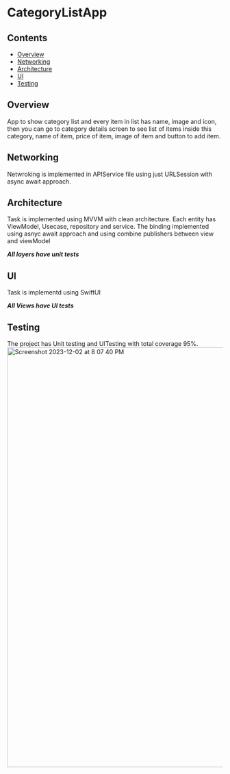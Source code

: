# CategoryListApp
## Contents

* [Overview]
* [Networking]
* [Architecture]
* [UI]
* [Testing]


## Overview

App to show category list and every item in list has name, image and icon, then you can go to category details screen to see list of items inside this category, name of item, price of item, image of item and button to add item.

## Networking

Netwroking is implemented in APIService file using just URLSession with async await approach.


## Architecture

Task is implemented using MVVM with clean architecture. Each entity has ViewModel, Usecase, repository and service.
The binding implemented using asnyc await approach and using combine publishers between view and viewModel

***All layers have unit tests***

## UI

Task is implementd using SwiftUI

***All Views have UI tests***

## Testing 

The project has Unit testing and UITesting with total coverage 95%.
<img width="981" alt="Screenshot 2023-12-02 at 8 07 40 PM" src="https://github.com/mokoranyAli/CategoryListApp/assets/45698820/6b00fe63-306c-4ae6-aca9-0705063453bf">



<!--- In file -->
[Overview]: #overview
[Networking]: #networking
[Architecture]: #architecture
[UI]: #ui
[Testing]: #testing
